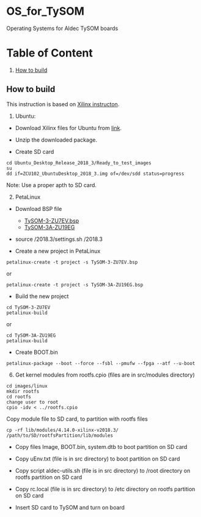 # OS_for_TySOM
Operating Systems for Aldec TySOM boards

# Table of Content
1. [How to build](#how_to_build)

<a name="how_to_build"/>

## How to build

This instruction is based on [Xilinx instructon](https://xilinx-wiki.atlassian.net/wiki/spaces/A/pages/18841937/Zynq+UltraScale+MPSoC+Ubuntu+part+2+-+Building+and+Running+the+Ubuntu+Desktop+From+Sources).

1. Ubuntu:
  - Download Xilinx files for Ubuntu from [link](https://www.xilinx.com/member/forms/download/xef.html?filename=Ubuntu_Desktop_Release_2018_3_1.zip).

  - Unzip the downloaded package.

  - Create SD card

```
cd Ubuntu_Desktop_Release_2018_3/Ready_to_test_images
su
dd if=ZCU102_UbuntuDesktop_2018_3.img of=/dev/sdd status=progress
```
Note: Use a proper apth to SD card.

2. PetaLinux

  - Download BSP file
    - [TySOM-3-ZU7EV.bsp](https://github.com/aldec/TySOM-3-ZU7EV/blob/master/Petalinux_BSP/TySOM-3-ZU7EV/2018.3/TySOM-3-ZU7EV.bsp)
    - [TySOM-3A-ZU19EG](https://github.com/aldec/TySOM-3A-ZU19EG/blob/master/Petalinux_BSP/TySOM-3A-ZU19EG/2018.3/TySOM-3A-ZU19EG.bsp)

  - source <Path to PetaLinux>/2018.3/settings.sh <Path to PetaLinux>/2018.3

  - Create a new project in PetaLinux

```  
petalinux-create -t project -s TySOM-3-ZU7EV.bsp
```
or
```  
petalinux-create -t project -s TySOM-3A-ZU19EG.bsp
```

  - Build the new project

```
cd TySOM-3-ZU7EV
petalinux-build
```
or
```
cd TySOM-3A-ZU19EG
petalinux-build
```

  - Create BOOT.bin

```
petalinux-package --boot --force --fsbl --pmufw --fpga --atf --u-boot
```

6. Get kernel modules from rootfs.cpio (files are in src/modules directory)

```
cd images/linux
mkdir rootfs
cd rootfs
change user to root
cpio -idv < ../rootfs.cpio
```
Copy module file to SD card, to partition with rootfs files
```
cp -rf lib/modules/4.14.0-xilinx-v2018.3/ /path/to/SD/rootfsPartition/lib/modules
```

  - Copy files Image, BOOT.bin, system.dtb to boot partition on SD card

  - Copy uEnv.txt (file is in src directory) to boot partition on SD card

  - Copy script aldec-utils.sh (file is in src directory) to /root directory on rootfs partition on SD card

  - Copy rc.local (file is in src directory) to /etc directory on rootfs partition on SD card

  - Insert SD card to TySOM and turn on board
